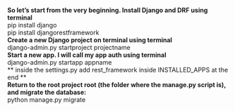 **So let’s start from the very beginning. Install Django and DRF using terminal** <br>
  pip install django <br>
  pip install djangorestframework <br>
**Create a new Django project on terminal using terminal** <br>
  django-admin.py startproject projectname  <br>
 **Start a new app. I will call my app auth using terminal** <br>
 django-admin.py startapp appname  <br>
 ** inside the settings.py add rest_framework inside INSTALLED_APPS at the end ** <br>
 **Return to the root project root (the folder where the manage.py script is), and migrate the database:** <br>
  python manage.py migrate<br>
